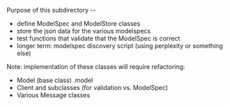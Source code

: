 Purpose of this subdirectory --
- define ModelSpec and ModelStore classes
- store the json data for the various modelspecs
- test functions that validate that the ModelSpec is correct
- longer term: modelspec discovery script (using perplexity or something else)

Note:
implementation of these classes will require refactoring:
- Model (base class) .model
- Client and subclasses (for validation vs. ModelSpec)
- Various Message classes
